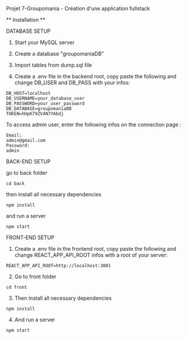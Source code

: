 Projet 7-Groupomania - Création d'une application fullstack


** Installation **

DATABASE SETUP

1. Start your MySQL server
2. Create a database "groupomaniaDB"
3. Import tables from dump.sql file


4. Create a .env file in the backend root, copy paste the following and change DB_USER and DB_PASS with your infos:
```
DB_HOST=localhost
DB_USERNAME=your_database_user
DB_PASSWORD=your_user_password
DB_DATABASE=groupomaniaDB
TOKEN=hHpK79ZV4N7YAbdj
```

To access admin user, enter the following infos on the connection page :

```
Email:
admin@gmail.com
Password:
admin
```


BACK-END SETUP  

go to back folder
```
cd back
```

then install all necessary dependencies

```
npm install
```

and run a server

```
npm start
```



FRONT-END SETUP

1. Create a .env file in the frontend root, copy paste the following and change REACT_APP_API_ROOT infos with a root of your server:
```
REACT_APP_API_ROOT=http://localhost:3001
```


2. Go to front folder

```
cd front
```

3. Then install all necessary dependencies

```
npm install
```

4. And run a server 

```
npm start
```

